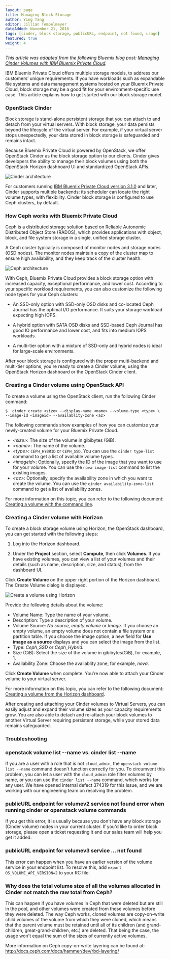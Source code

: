 ```yaml
---
layout: page
title: Managing Block Storage
author: Ying Tang
editor: Jillian Tempelmeyer
dateAdded: November 21, 2016
tags: [cinder, block storage, publicURL, endpoint, not found, usage]
featured: true
weight: 4
---
```


*This article was adapted from the following Bluemix blog post: [Managing Cinder Volumes with IBM Bluemix Private Cloud](https://www.ibm.com/blogs/bluemix/2016/11/managing-cinder-volumes-ibm-bluemix-private-cloud/).*

IBM Bluemix Private Cloud offers multiple storage models, to address our customers’ unique requirements. If you have workloads such as expandable file systems and data management systems hosted on your Bluemix Private Cloud, block storage may be a good fit for your environment-specific use case. This article explains how to get started with our block storage model.

### OpenStack Cinder

Block storage is stand-alone persistent storage that you can attach to and detach from your virtual servers. With block storage, your data persists beyond the lifecycle of the virtual server. For example, if your virtual server stops unexpectedly, your data stored in block storage is safeguarded and remains intact.

Because Bluemix Private Cloud is powered by OpenStack, we offer OpenStack Cinder as the block storage option to our clients. Cinder gives developers the ability to manage their block volumes using both the OpenStack Horizon dashboard UI and standardized OpenStack APIs.

![Cinder architecture]({{site.baseurl}}/img/Cinder_architecture.png)

For customers running [IBM Bluemix Private Cloud version 3.1.0](http://ibm-blue-box-help.github.io/help-documentation/gettingstarted/commontech/Customer_3.1.0_Release_Notes/) and later, Cinder supports multiple backends: its scheduler can locate the right volume types, with flexibility. Cinder block storage is configured to use Ceph clusters, by default.

### How Ceph works with Bluemix Private Cloud

Ceph is a distributed storage solution based on Reliable Autonomic Distributed Object Store (RADOS), which provides applications with object, block, and file system storage in a single, unified storage cluster. 

A Ceph cluster typically is composed of monitor nodes and storage nodes (OSD nodes). The monitor nodes maintain a copy of the cluster map to ensure high availability, and they keep track of the cluster health.

![Ceph architecture]({{site.baseurl}}/img/Ceph_architecture.png)

With Ceph, Bluemix Private Cloud provides a block storage option with increased capacity, exceptional performance, and lower cost. According to your specific workload requirements, you can also customize the following node types for your Ceph clusters:

 * An SSD-only option with SSD-only OSD disks and co-located Ceph Journal has the optimal I/O performance. It suits your storage workload expecting high IOPS.
 
 * A hybrid option with SATA OSD disks and SSD-based Ceph Journal has good IO performance and lower cost, and fits into medium IOPS workloads.
 
 * A multi-tier option with a mixture of SSD-only and hybrid nodes is ideal for large-scale environments.

After your block storage is configured with the proper multi-backend and multi-tier options, you're ready to create a Cinder volume, using the OpenStack Horizon dashboard or the OpenStack Cinder client.

### Creating a Cinder volume using OpenStack API

To create a volume using the OpenStack client, run the following Cinder command:

```
$  cinder create <size> --display-name <name> --volume-type <type> \
--image-id <imageid> --availablity-zone <az>
```

The following commands show examples of how you can customize your newly-created volume for your Bluemix Private Cloud.

* *\<size>*: The size of the volume in gibibytes (GiB).     
* *\<name>*: The name of the volume.
* *\<type>*: `CEPH_HYBRID` or `CEPH_SSD`. You can use the `cinder type-list` command to get a list of available volume types. 
* *\<imageid>*: Optionally, specify the ID of the image that you want to use for your volume. You can use the `nova image-list` command to list the existing images. 
* *\<az>*: Optionally, specify the availability zone in which you want to create the volume. You can use the `cinder availability-zone-list` command to get a list of availability zones. 

For more information on this topic, you can refer to the following document: [Creating a volume with the command line](http://ibm-blue-box-help.github.io/help-documentation/cinder/cli-create-volume/).


### Creating a Cinder volume with Horizon

To create a block storage volume using Horizon, the OpenStack dashboard, you can get started with the following steps:

1. Log into the Horizon dashboard.
    
2. Under the **Project** section, select **Compute**, then click **Volumes**. If you have existing volumes, you can view a list of your volumes and their details (such as name, description, size, and status), from the dashboard UI.

Click **Create Volume** on the upper right portion of the Horizon dashboard. The Create Volume dialog is displayed.

![Create a volume using Horizon](https://www.ibm.com/blogs/bluemix/wp-content/uploads/2016/10/create_volume-800x706.png)

Provide the following details about the volume:

* Volume Name: Type the name of your volume.
* Description: Type a description of your volume.
* Volume Source: *No source, empty volume* or *Image*. If you choose an empty volume, an empty volume does not contain a file system or a partition table. If you choose the image option, a new field for **Use image as a source** displays and you can select the image from the list.
* Type: *Ceph_SSD* or *Ceph_Hybrid*. 
* Size (GiB): Select the size of the volume in gibibytes(GiB), for example, 1. 
* Availability Zone: Choose the availablity zone, for example, *nova*. 

Click **Create Volume** when complete. You’re now able to attach your Cinder volume to your virtual server. 

For more information on this topic, you can refer to the following document: [Creating a volume from the Horizon dashboard](http://ibm-blue-box-help.github.io/help-documentation/horizon/create-volume-from-horizon/).


After creating and attaching your Cinder volumes to Virtual Servers, you can easily adjust and expand their volume sizes as your capacity requirements grow. You are also able to detach and re-attach your block volumes to another Virtual Server requiring persistent storage, while your stored data remains safeguarded.

### Troubleshooting
### openstack volume list --name vs. cinder list --name
If you are a user with a role that is not `cloud_admin`, the `openstack volume list --name` command doesn't function correctly for you.  To circumvent this problem, you can let a user with the `cloud_admin` role filter volumes by name, or you can use the `cinder list --name` command, which works for any user.  We have opened internal defect 374319 for this issue, and we are working with our engineering team on resolving the problem.

### publicURL endpoint for volumev2 service not found error when running cinder or openstack volume commands

If you get this error, it is usually because you don't have any block storage (Cinder volume) nodes in your current cluster. If you'd like to order block storage, please open a ticket requesting it and our sales team will help you get it added.

### publicURL endpoint for volumev3 service ... not found

This error can happen when you have an earlier version of the volume service in your endpoint list.  To resolve this, add  `export OS_VOLUME_API_VERSION=2` to your RC file.

### Why does the total volume size of all the volumes allocated in Cinder not match the raw total from Ceph? ###

This can happen if you have volumes in Ceph that were deleted but are still in the pool, and other volumes were created from these volumes before they were deleted.  The way Ceph works, cloned volumes are copy-on-write child volumes of the volume from which they were cloned, which means that the parent volume must be retained until all of its children (and grand-children, great-grand-children, etc.) are deleted.  That being the case, the usage won't equal the sum of the sizes of currently active volumes.

More information on Ceph copy-on-write layering can be found at: http://docs.ceph.com/docs/hammer/dev/rbd-layering/
